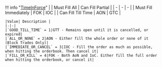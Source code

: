 !!! info "[TimeInForce](/../../schemas/time_in_force)"
    |                       | Must Fill All | Can Fill Partial |
    | -                     | -             | -                |
    | Must Fill Immediately | FOK           | IOC              |
    | Can Fill Till Time    | AON           | GTC              |
    <br>

    |Value| Description |
    |-|-|
    |`GOOD_TILL_TIME` = 1|GTT - Remains open until it is cancelled, or expired|
    |`ALL_OR_NONE` = 2|AON - Either fill the whole order or none of it (Block Trades Only)|
    |`IMMEDIATE_OR_CANCEL` = 3|IOC - Fill the order as much as possible, when hitting the orderbook. Then cancel it|
    |`FILL_OR_KILL` = 4|FOK - Both AoN and IoC. Either fill the full order when hitting the orderbook, or cancel it|
